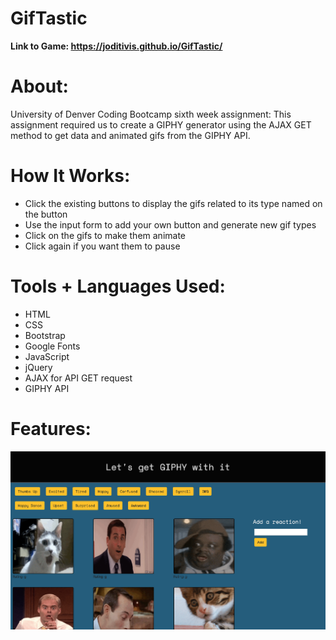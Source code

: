 # GifTastic

**Link to Game: https://joditivis.github.io/GifTastic/**

# About:
University of Denver Coding Bootcamp sixth week assignment: This assignment required us to create a GIPHY generator using the AJAX GET method to get data and animated gifs from the GIPHY API.

# How It Works:
- Click the existing buttons to display the gifs related to its type named on the button
- Use the input form to add your own button and generate new gif types
- Click on the gifs to make them animate
- Click again if you want them to pause

# Tools + Languages Used:
* HTML
* CSS
* Bootstrap
* Google Fonts
* JavaScript
* jQuery
* AJAX for API GET request
* GIPHY API

# Features:
![Image](gifpage.png)